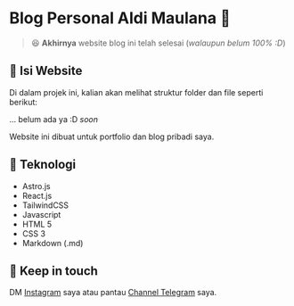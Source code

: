 # Blog Personal Aldi Maulana 🥳

> 😆 **Akhirnya** website blog ini telah selesai (_walaupun belum 100% :D_)

## 📖 Isi Website

Di dalam projek ini, kalian akan melihat struktur folder dan file seperti berikut:

... belum ada ya :D _soon_

[//]: # (```)

[//]: # (/)

[//]: # (├── public/)

[//]: # (│   └── favicon.svg)

[//]: # (├── src/)

[//]: # (│   ├── components/)

[//]: # (│   │   └── Card.astro)

[//]: # (│   ├── layouts/)

[//]: # (│   │   └── Layout.astro)

[//]: # (│   └── pages/)

[//]: # (│       └── index.astro)

[//]: # (└── package.json)

[//]: # (```)

Website ini dibuat untuk portfolio dan blog pribadi saya. 

## 🚀 Teknologi
- Astro.js
- React.js
- TailwindCSS
- Javascript
- HTML 5
- CSS 3
- Markdown (.md)

## 👀 Keep in touch

DM [Instagram](https://www.instagram.com/aldimaull) saya atau pantau  [Channel Telegram](https://t.me/maaaauuuullll) saya.
